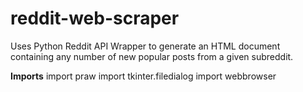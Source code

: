 # reddit-web-scraper
Uses Python Reddit API Wrapper to generate an HTML document containing any number of new popular posts from a given subreddit.

<b>Imports</b>
import praw
import tkinter.filedialog
import webbrowser
